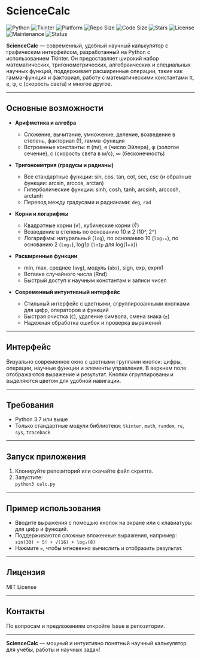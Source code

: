 # ScienceCalc

![Python](https://img.shields.io/badge/Python-3.7%2B-blue?logo=python&logoColor=white)
![Tkinter](https://img.shields.io/badge/Tkinter-%E2%9C%94%EF%B8%8F-3776AB?logo=python)
![Platform](https://img.shields.io/badge/Platform-Windows%20%7C%20Linux-lightgrey)
![Repo Size](https://img.shields.io/github/repo-size/VioletSoul/Calculator)
![Code Size](https://img.shields.io/github/languages/code-size/VioletSoul/Calculator)
![Stars](https://img.shields.io/github/stars/VioletSoul/Calculator?style=social)
![License](https://img.shields.io/badge/License-MIT-blue)
![Maintenance](https://img.shields.io/maintenance/yes/2025)
![Status](https://img.shields.io/badge/status-active-brightgreen)

**ScienceCalc** — современный, удобный научный калькулятор с графическим интерфейсом, разработанный на Python с использованием Tkinter. Он предоставляет широкий набор математических, тригонометрических, алгебраических и специальных научных функций, поддерживает расширенные операции, такие как гамма-функция и факториал, работу с математическими константами π, e, φ, c (скорость света) и многое другое.

---

## Основные возможности

- **Арифметика и алгебра**
    - Сложение, вычитание, умножение, деление, возведение в степень, факториал (!), гамма-функция
    - Встроенные константы: π (пи), e (число Эйлера), φ (золотое сечение), c (скорость света в м/с), ∞ (бесконечность)

- **Тригонометрия (градусы и радианы)**
    - Все стандартные функции: sin, cos, tan, cot, sec, csc (и обратные функции: arcsin, arccos, arctan)
    - Гиперболические функции: sinh, cosh, tanh, arcsinh, arccosh, arctanh
    - Перевод между градусами и радианами: `deg`, `rad`

- **Корни и логарифмы**
    - Квадратные корни (√), кубические корни (∛)
    - Возведение в степень по основанию 10 и 2 (10^, 2^)
    - Логарифмы: натуральный (`log`), по основанию 10 (`log₁₀`), по основанию 2 (`log₂`), log1p (`ln1p` для log(1+x))

- **Расширенные функции**
    - min, max, среднее (`avg`), модуль (`abs`), sign, exp, expm1
    - Вставка случайного числа (Rnd)
    - Быстрый доступ к научным константам и записи чисел

- **Современный интуитивный интерфейс**
    - Стильный интерфейс с цветными, сгруппированными кнопками для цифр, операторов и функций
    - Быстрая очистка (`C`), удаление символа, смена знака (`±`)
    - Надежная обработка ошибок и проверка выражений

---

## Интерфейс

Визуально современное окно с цветными группами кнопок: цифры, операции, научные функции и элементы управления. В верхнем поле отображаются выражение и результат. Кнопки сгруппированы и выделяются цветом для удобной навигации.

---

## Требования

- Python 3.7 или выше
- Только стандартные модули библиотеки: `tkinter`, `math`, `random`, `re`, `sys`, `traceback`

---

## Запуск приложения

1. Клонируйте репозиторий или скачайте файл скрипта.
2. Запустите:  
   `python3 calc.py`

---

## Пример использования

- Вводите выражения с помощью кнопок на экране или с клавиатуры для цифр и функций.
- Поддерживаются сложные вложенные выражения, например:  
  `sin(30) + 5! + √(16) + log₂(8)`
- Нажмите `=`, чтобы мгновенно вычислить и отобразить результат.

---

## Лицензия

MIT License

---

## Контакты

По вопросам и предложениям откройте Issue в репозитории.

---

**ScienceCalc** — мощный и интуитивно понятный научный калькулятор для учебы, работы и научных задач!
